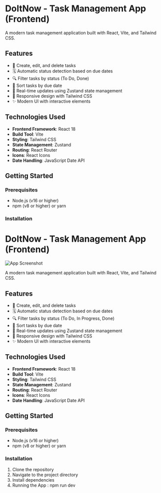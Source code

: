 # DoItNow - Task Management App (Frontend)

A modern task management application built with React, Vite, and Tailwind CSS.

## Features

- 📝 Create, edit, and delete tasks
- 🗓️ Automatic status detection based on due dates
- 🔍 Filter tasks by status (To Do, Done)
- 📅 Sort tasks by due date
- 🔄 Real-time updates using Zustand state management
- 🎨 Responsive design with Tailwind CSS
- ✨ Modern UI with interactive elements

## Technologies Used

- **Frontend Framework**: React 18
- **Build Tool**: Vite
- **Styling**: Tailwind CSS
- **State Management**: Zustand
- **Routing**: React Router
- **Icons**: React Icons
- **Date Handling**: JavaScript Date API

## Getting Started

### Prerequisites

- Node.js (v16 or higher)
- npm (v8 or higher) or yarn

### Installation

# DoItNow - Task Management App (Frontend)

![App Screenshot](/public/screenshot.png) <!-- Add your screenshot path here -->

A modern task management application built with React, Vite, and Tailwind CSS.

## Features

- 📝 Create, edit, and delete tasks
- 🗓️ Automatic status detection based on due dates
- 🔍 Filter tasks by status (To Do, In Progress, Done)
- 📅 Sort tasks by due date
- 🔄 Real-time updates using Zustand state management
- 🎨 Responsive design with Tailwind CSS
- ✨ Modern UI with interactive elements

## Technologies Used

- **Frontend Framework**: React 18
- **Build Tool**: Vite
- **Styling**: Tailwind CSS
- **State Management**: Zustand
- **Routing**: React Router
- **Icons**: React Icons
- **Date Handling**: JavaScript Date API

## Getting Started

### Prerequisites

- Node.js (v16 or higher)
- npm (v8 or higher) or yarn

### Installation

1. Clone the repository
2. Navigate to the project directory
3. Install dependencies
4. Running the App : npm run dev
